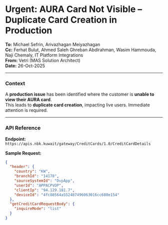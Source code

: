 # Urgent: AURA Card Not Visible – Duplicate Card Creation in Production

**To:** Michael Sefrin, Arivazhagan Meiyazhagan  
**Cc:** Ferhat Bulut, Ahmed Saleh Ghreban Abdlrahman, Wasim Hammouda, Naji Chemaly, IT Platform Integrations  
**From:** Vetri (MAS Solution Architect)  
**Date:** 26-Oct-2025  

---

### Context
A **production issue** has been identified where the customer is **unable to view their AURA card**.  
This leads to **duplicate card creation**, impacting live users. Immediate attention is required.

---

### API Reference
**Endpoint:**  
`https://apis.nbk.kuwait/gateway/CreditCards/1.0/CreditCardDetails`

**Sample Request:**
```json
{
  "header": {
    "country": "KW",
    "branchId": "14170",
    "sourceSystemId": "DvpApp",
    "userId": "APPACPVOP",
    "clientIp": "94.129.181.7",
    "deviceId": "4fc80564a552487496063016cc680e154"
  },
  "getCreditCardRequestBody": {
    "inquireMode": "list"
  }
}